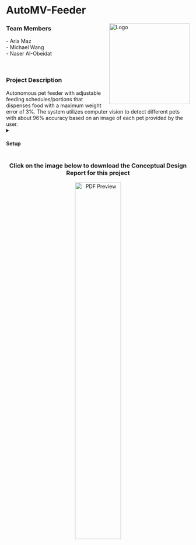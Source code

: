 # AutoMV-Feeder

<a href="https://github.com/AriaMaz">
    <img src="https://github.com/AriaMaz/AutoMV-Feeder/assets/102880878/86fe70b0-b34b-4a8c-a58d-2db2228b5730" align="right" width="221" alt="Logo">
</a>

</a>

<h3 align="left">Team Members</h3>
- Aria Maz <br>
- Michael Wang <br> 
- Naser AI-Obeidat <br>
<p><p>
<br>

<h3 align="left">Project Description</h3>
Autonomous pet feeder with adjustable feeding schedules/portions that dispenses food with a maximum weight error of 3%. The system utilizes computer vision to detect different pets with about 96% accuracy based on an image of each pet provided by the user.
  
  <details>
<summary><h4>Setup</h4></summary>
To use this model, it is recommended to run the following command in your terminal based on your respective opperating system below to create a virtual environment and download the required package managerss, interpreters, and libraries.


#### MacOS

```html
<p>/bin/bash -c "$(curl -fsSL https://raw.githubusercontent.com/Homebrew/install/HEAD/install.sh)" && brew install python3 arduino && mkdir PetFeederProject && cd PetFeederProject && python3 -m venv PetFeederEnv && source PetFeederEnv/bin/activate && pip install opencv-python pyserial</p>
```

#### Windows

```html
<p>mkdir PetFeederProject; cd PetFeederProject; python -m venv PetFeederEnv; .\PetFeederEnv\Scripts\Activate; pip install opencv-python pyserial; choco install arduino</p>
```

#### Linux

```html
<p>sudo apt update && sudo apt install python3-venv python3-pip arduino && mkdir PetFeederProject && cd PetFeederProject && python3 -m venv PetFeederEnv && source PetFeederEnv/bin/activate && pip install opencv-python pyserial</p>
```
  </details>

<h3 align="center">Click on the image below to download the Conceptual Design Report for this project</h3>
<div align="center">
    <a href="https://github.com/AriaMaz/AutoCV-Feeder/files/13792210/AutoCVFConseptualDesignReport.pdf">
        <img src="https://github.com/AriaMaz/AutoCV-Feeder/assets/102880878/04036711-16f3-4a5e-beeb-06f84ab2e938" width="50%" alt="PDF Preview">
    </a>
</div>
